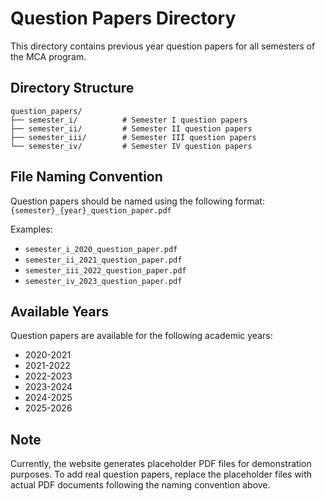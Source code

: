 # Question Papers Directory

This directory contains previous year question papers for all semesters of the MCA program.

## Directory Structure

```
question_papers/
├── semester_i/          # Semester I question papers
├── semester_ii/         # Semester II question papers  
├── semester_iii/        # Semester III question papers
└── semester_iv/         # Semester IV question papers
```

## File Naming Convention

Question papers should be named using the following format:
`{semester}_{year}_question_paper.pdf`

Examples:
- `semester_i_2020_question_paper.pdf`
- `semester_ii_2021_question_paper.pdf`
- `semester_iii_2022_question_paper.pdf`
- `semester_iv_2023_question_paper.pdf`

## Available Years

Question papers are available for the following academic years:
- 2020-2021
- 2021-2022
- 2022-2023
- 2023-2024
- 2024-2025
- 2025-2026

## Note

Currently, the website generates placeholder PDF files for demonstration purposes. 
To add real question papers, replace the placeholder files with actual PDF documents 
following the naming convention above. 